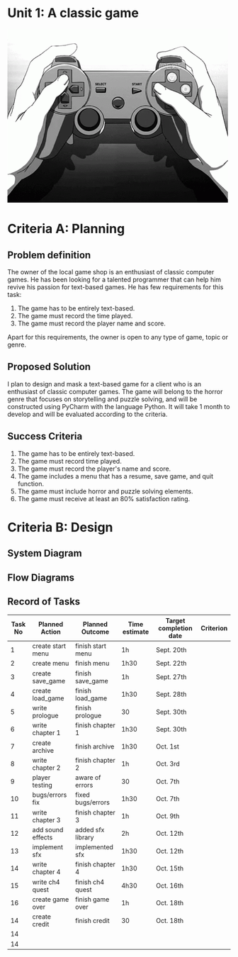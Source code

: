 # Unit 1: A classic game 
![](game.gif)

# Criteria A: Planning

## Problem definition

The owner of the local game shop is an enthusiast of classic computer games. He has been looking for a talented programmer that can help him revive his passion for text-based games. He has few requirements for this task:

1. The game has to be entirely text-based.
2. The game must record the time played.
3. The game must record the player name and score.

Apart for this requirements, the owner is open to any type of game, topic or genre.

## Proposed Solution

I plan to design and mask a text-based game for a client who is an enthusiast of classic computer games. The game will belong to the horror genre that focuses on storytelling and puzzle solving, and will be constructed using PyCharm with the language Python. It will take 1 month to develop and will be evaluated according to the criteria.

## Success Criteria

1. The game has to be entirely text-based.
2. The game must record time played.
3. The game must record the player's name and score.
4. The game includes a menu that has a resume, save game, and quit function.
5. The game must include horror and puzzle solving elements.
6. The game must receive at least an 80% satisfaction rating.


# Criteria B: Design

## System Diagram

## Flow Diagrams

## Record of Tasks
| Task No |  Planned Action | Planned Outcome | Time estimate | Target completion date | Criterion |
|---------|-----------------|-----------------|---------------|------------------------|-----------|
|    1    |create start menu|finish start menu|       1h      |       Sept. 20th       |           |
|    2    |   create menu   |   finish menu   |      1h30     |       Sept. 22th       |           |
|    3    |create save_game |finish save_game |       1h      |       Sept. 27th       |           |
|    4    |create load_game |finish load_game |      1h30     |       Sept. 28th       |           |
|    5    | write prologue  | finish prologue |       30      |       Sept. 30th       |           |
|    6    | write chapter 1 |finish chapter 1 |      1h30     |       Sept. 30th       |           |
|    7    | create archive  | finish archive  |      1h30     |        Oct. 1st        |           |
|    8    | write chapter 2 |finish chapter 2 |       1h      |        Oct. 3rd        |           |
|    9    | player testing  | aware of errors |       30      |        Oct. 7th        |           |
|   10    | bugs/errors fix |fixed bugs/errors|      1h30     |        Oct. 7th        |           |
|   11    | write chapter 3 |finish chapter 3 |       1h      |        Oct. 9th        |           |
|   12    |add sound effects|added sfx library|       2h      |        Oct. 12th       |           |
|   13    |  implement sfx  | implemented sfx |      1h30     |        Oct. 12th       |           |
|   14    | write chapter 4 |finish chapter 4 |      1h30     |        Oct. 15th       |           |
|   15    | write ch4 quest |finish ch4 quest |      4h30     |        Oct. 16th       |           |
|   16    |create game over |finish game over |       1h      |        Oct. 18th       |           |
|   14    |  create credit  |  finish credit  |       30      |        Oct. 18th       |           |
|   14    |                 |                 |               |                        |           |
|   14    |                 |                 |               |                        |           |
